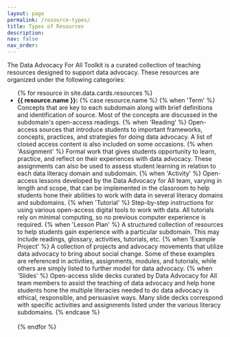 ```yaml
---
layout: page
permalink: /resource-types/
title: Types of Resources
description:
nav: false
nav_order:
---
```


The Data Advocacy For All Toolkit is a curated collection of teaching resources designed to support data advocacy. These resources are organized under the following categories:

<ul>
  {% for resource in site.data.cards.resources %}
  <li><b><i class="{{ resource.icon }}"></i> {{ resource.name }}:</b> 
    {% case resource.name %}
    {% when 'Term' %}
    Concepts that are key to each subdomain along with brief definitions and identification of source. Most of the concepts are discussed in the subdomain's open-access readings.
    {% when 'Reading' %}
    Open-access sources that introduce students to important frameworks, concepts, practices, and strategies for doing data advocacy. A list of closed access content is also included on some occasions.
    {% when 'Assignment' %}
    Formal work that gives students opportunity to learn, practice, and reflect on their experiences with data advocacy. These assignments can also be used to assess student learning in relation to each data literacy domain and subdomain.
    {% when 'Activity' %}
    Open-access lessons developed by the Data Advocacy for All team, varying in length and scope, that can be implemented in the classroom to help students hone their abilities to work with data in several literacy domains and subdomains.
    {% when 'Tutorial' %}
    Step-by-step instructions for using various open-access digital tools to work with data. All tutorials rely on minimal computing, so no previous computer experience is required.
    {% when 'Lesson Plan' %}
    A structured collection of resources to help students gain experience with a particular subdomain. This may include readings, glossary, activities, tutorials, etc.
    {% when 'Example Project' %}
    A collection of projects and advocacy movements that utilize data advocacy to bring about social change. Some of these examples are referenced in activities, assignments, modules, and tutorials, while others are simply listed to further model for data advocacy.
    {% when 'Slides' %}
    Open-access slide decks curated by Data Advocacy for All team members to assist the teaching of data advocacy and help hone students hone the multiple literacies needed to do data advocacy is ethical, responsible, and persuasive ways. Many slide decks correspond with specific activities and assignments listed under the various literacy subdomains.
    {% endcase %}
  </li>
  <br>
  {% endfor %}
</ul>
